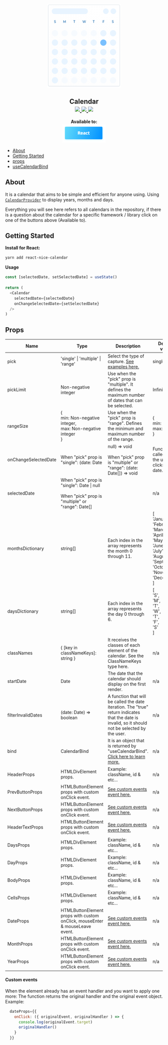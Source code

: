 <p align="center">
  <img src="https://raw.githubusercontent.com/Maycon-Santos/calendar/master/docs/assets/logo@2x.png">
</p>
<h2 align="center">
  Calendar<br />
  <a href="https://github.com/Maycon-Santos/calendar/issues">
    <img src="https://img.shields.io/badge/contributions-welcome-brightgreen.svg?style=flat" />
  </a>
  <a href="http://hits.dwyl.com/Maycon-Santos/calendar">
    <img src="http://hits.dwyl.com/Maycon-Santos/calendar.svg">
  </a>
  <a href="https://snyk.io/test/github/Maycon-Santos/calendar">
    <img src="https://snyk.io/test/github/Maycon-Santos/calendar/badge.svg">
  </a>
</h2>

<p align="center">
  <b>Available to:</b><br />
  <a href="https://github.com/Maycon-Santos/calendar/tree/master/packages/react-nice-calendar">
    <img src="https://raw.githubusercontent.com/Maycon-Santos/calendar/master/docs/assets/react-button.png">
  </a>
</p>

- [About](#about)
- [Getting Started](#getting-started)
- [props](#props)
- [useCalendarBind](#useCalendarBind)

## About

It is a calendar that aims to be simple and efficient for anyone using. Using [`CalendarProvider`](https://github.com/Maycon-Santos/calendar/tree/master/packages/calendar-provider) to display years, months and days.  

Everything you will see here refers to all calendars in the repository, if there is a question about the calendar for a specific framework / library click on one of the buttons above (Available to).

## Getting Started

**Install for React:**
```sh
yarn add react-nice-calendar
```

**Usage**
```javascript
const [selectedDate, setSelectedDate] = useState()

return (
  <Calendar
    selectedDate={selectedDate}
    onChangeSelectedDate={setSelectedDate}
  />
)
```

## Props

| Name                 | Type                                                                                                                                 | Description                                                                                                                                        | Default value                                                                                                                                                         |
| -------------------- | ------------------------------------------------------------------------------------------------------------------------------------ | -------------------------------------------------------------------------------------------------------------------------------------------------- | --------------------------------------------------------------------------------------------------------------------------------------------------------------------- |
| pick                 | 'single' \| 'multiple' \| 'range'                                                                                                       | Select the type of capture. <a href="https://maycon-santos.github.io/calendar/">See examples here.</a>                                                                                                     | single'                                                                                                                                                               |
| pickLimit            | Non-negative integer                                                                                                                 | Use when the "pick" prop is "multiple". It defines the maximum number of dates that can be selected.                                               | Infinity                                                                                                                                                              |
| rangeSize            | {<br>min: Non-negative integer,<br>max: Non-negative integer<br>}                                                                    | Use when the "pick" prop is "range". Defines the minimum and maximum number of the range.                                                          | {<br>min: 1,<br>max: Infinity<br>}                                                                                                                                    |
| onChangeSelectedDate | When "pick" prop is "single": (date: Date | null) => void<br><br>When "pick" prop is "multiple" or "range": (date: Date\[\]) => void | Function called when the user clicks on a date.                                                                                                    | n/a                                                                                                                                                                   |
| selectedDate         | When "pick" prop is "single": Date \| null<br><br>When "pick" prop is "multiple" or "range": Date\[\]                                 |                                                                                                                                                    | n/a                                                                                                                                                                      |
| monthsDictionary     | string\[\]                                                                                                                           | Each index in the array represents the month 0 through 11.                                                                                         | \[<br>'January',<br>'February',<br>'March',<br>'April',<br>'May',<br>'June',<br>'July',<br>'August',<br>'September',<br>'October',<br>'November',<br>'December'<br>\] |
| daysDictionary       | string\[\]                                                                                                                           | Each index in the array represents the day 0 through 6.                                                                                            | \[<br>'S',<br>'M',<br>'T',<br>'W',<br>'T',<br>'F',<br>'S'<br>\]                                                                                                       |
| classNames           | { \[key in classNameKeys\]: string }                                                                                                 | It receives the classes of each element of the calendar. See the ClassNameKeys type here.                                                          | n/a                                                                                                                                                                   |
| startDate            | Date                                                                                                                                 | The date that the calendar should display on the first render.                                                                                     | n/a                                                                                                                                                                   |
| filterInvalidDates   | (date: Date) => boolean                                                                                                              | A function that will be called the date iteration. The "true" return indicates that the date is invalid, so it should not be selected by the user. | n/a                                                                                                                                                                   |
| bind                 | CalendarBind                                                                                                                         | It is an object that is returned by "useCalendarBind". <a href="#use-calendar-bind">Click here to learn more.</a>                                                                   | n/a                                                                                                                                                                   |
| HeaderProps          | HTMLDivElement props.                                                                                                                | Example: className, id & etc...                                                                                                                    | n/a                                                                                                                                                                   |
| PrevButtonProps      | HTMLButtonElement props with custom onClick event.                                                                                   | <a href="#custom-events">See custom events event here.</a>                                                                                                                      | n/a                                                                                                                                                                   |
| NextButtonProps      | HTMLButtonElement props with custom onClick event.                                                                                   | <a href="#custom-events">See custom events event here.</a>                                                                                                                      | n/a                                                                                                                                                                   |
| HeaderTextProps      | HTMLButtonElement props with custom onClick event.                                                                                   | <a href="#custom-events">See custom events event here.</a>                                                                                                                      | n/a                                                                                                                                                                   |
| DaysProps            | HTMLDivElement props.                                                                                                                | Example: className, id & etc...                                                                                                                    | n/a                                                                                                                                                                   |
| DayProps             | HTMLDivElement props.                                                                                                                | Example: className, id & etc...                                                                                                                    | n/a                                                                                                                                                                   |
| BodyProps            | HTMLDivElement props.                                                                                                                | Example: className, id & etc...                                                                                                                    | n/a                                                                                                                                                                   |
| CellsProps           | HTMLDivElement props.                                                                                                                | Example: className, id & etc...                                                                                                                    | n/a                                                                                                                                                                   |
| DateProps            | HTMLButtonElement props with custom onClick, mouseEnter & mouseLeave event.                                                          | <a href="#custom-events">See custom events event here.</a>                                                                                                                      | n/a                                                                                                                                                                   |
| MonthProps           | HTMLButtonElement props with custom onClick event.                                                                                   | <a href="#custom-events">See custom events event here.</a>                                                                                                                      | n/a                                                                                                                                                                   |
| YearProps            | HTMLButtonElement props with custom onClick event.                                                                                   | <a href="#custom-events">See custom events event here.</a>                                                                                                                      | n/a                                                                                                                                                                   |

#### Custom events

When the element already has an event handler and you want to apply one more: The function returns the original handler and the original event object. Example:

```javascript
  dateProps={{
    onClick: ({ originalEvent, originalHandler ) => {
      console.log(originalEvent.target)
      originalHandler()
    }
  }}
```
